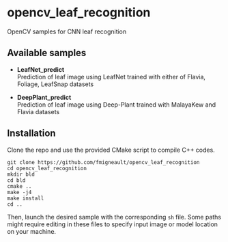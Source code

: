 # opencv_leaf_recognition
OpenCV samples for CNN leaf recognition

## Available samples 

* **LeafNet_predict**  
Prediction of leaf image using LeafNet trained with either of Flavia, Foliage, LeafSnap datasets

* **DeepPlant_predict**  
Prediction of leaf image using Deep-Plant trained with MalayaKew and Flavia datasets 

## Installation

Clone the repo and use the provided CMake script to compile C++ codes.

```
git clone https://github.com/fmigneault/opencv_leaf_recognition
cd opencv_leaf_recognition
mkdir bld
cd bld
cmake ..
make -j4
make install
cd ..
```

Then, launch the desired sample with the corresponding `sh` file.
Some paths might require editing in these files to specify input image or model location on your machine.
